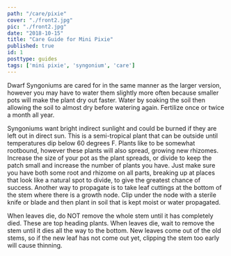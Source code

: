 ```yaml
---
path: "/care/pixie"
cover: "./front2.jpg"
pic: "./front2.jpg"
date: "2018-10-15"
title: "Care Guide for Mini Pixie"
published: true
id: 1
posttype: guides
tags: ['mini pixie', 'syngonium', 'care']
---
```

Dwarf Syngoniums are cared for in the same manner as the larger version, however you may have to water them slightly more often because smaller pots will make the plant dry out faster. Water by soaking the soil then allowing the soil to almost dry before watering again. Fertilize once or twice a month all year. 

Syngoniums want bright indirect sunlight and could be burned if they are left out in direct sun. This is a semi-tropical plant that can be outside until temperatures dip below 60 degrees F. Plants like to be somewhat rootbound, however these plants will also spread, growing new rhizomes. Increase the size of your pot as the plant spreads, or divide to keep the patch small and increase the number of plants you have. Just make sure you have both some root and rhizome on all parts, breaking up at places that look like a natural spot to divide, to give the greatest chance of success. Another way to propagate is to take leaf cuttings at the bottom of the stem where there is a growth node. Clip under the node with a sterile knife or blade and then plant in soil that is kept moist or water propagated. 

When leaves die, do NOT remove the whole stem until it has completely died. These are top heading plants. When leaves die, wait to remove the stem until it dies all the way to the bottom. New leaves come out of the old stems, so if the new leaf has not come out yet, clipping the stem too early will cause thinning.
